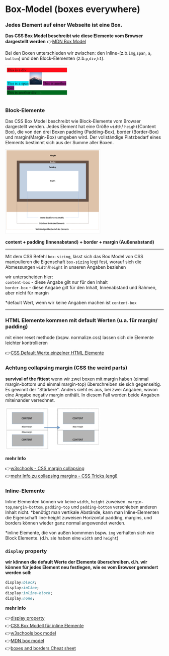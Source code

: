 # Box-Model (**boxes everywhere**)

### Jedes Element auf einer Webseite ist eine Box. 
**Das CSS Box Model beschreibt wie diese Elemente vom Browser dargestellt werden** :point_right:[MDN Box Model](https://developer.mozilla.org/en-US/docs/Learn/CSS/Building_blocks/The_box_model)


Bei den Boxen unterschieden wir zwischen: den Inline-(z.b.`img`,`span`, `a`, `button`) und den Block-Elementen (z.b.`p`,`div`,`h1`). 

<img src="inline-block.png" alt="inline-block" width="40%"> 

### Block-Elemente 

Das CSS Box Model beschreibt wie Block-Elemente vom Browser dargestellt werden. Jedes Element hat eine Größe `width`/ `height`(Content Box), die von den drei Boxen padding (Padding-Box), border (Border-Box) und margin(Margin-Box) umgeben wird. Der vollständige Platzbedarf eines Elements bestimmt sich aus der Summe aller Boxen.

<img src="box-model.png" alt="boxes" width="60%"> 

**content + padding (Innenabstand) + border + margin (Außenabstand)**

---
Mit dem CSS Befehl `box-sizing`, lässt sich das Box Model von CSS manipulieren
die Eigenschaft `box-sizing` legt fest, worauf sich die Abmessungen `width`/`height` in unseren Angaben beziehen

wir unterscheiden hier:\
`content-box` - diese Angabe gilt nur für den Inhalt \
`border-box`  - diese Angabe gilt für den Inhalt, Innenabstand und Rahmen, aber nicht für margin

*default Wert, wenn wir keine Angaben machen ist `content-box`

---
### HTML Elemente kommen mit default Werten (u.a. für margin/ padding)
mit einer reset methode (bspw. normalize.css) lassen sich die Elemente leichter kontrollieren

:point_right:[CSS Default Werte einzelner HTML Elemente](https://www.w3schools.com/cssref/css_default_values.asp)

### Achtung collapsing margin (CSS the weird parts)

**survival of the fittest**
wenn wir zwei boxen mit margin haben (einmal margin-bottom und einmal margin-top) überschreiben sie sich gegenseitig. Es gewinnt der "Stärkere". Anders sieht es aus, bei zwei Angaben, wovon eine Angabe negativ margin enthält. In diesem Fall werden beide Angaben miteinander verrechnet.

<img src="collapse.png" alt="collapsing-margin" width="60%"> 

**mehr Info**

:point_right:[w3schools - CSS margin collapsing](https://www.w3schools.com/css/css_margin_collapse.asp)\
:point_right:[mehr Info zu collapsing margins - CSS Tricks (engl)](https://css-tricks.com/what-you-should-know-about-collapsing-margins/)

### Inline-Elemente 

Inline Elementen können wir keine `width`, `height` zuweisen. `margin-top`,`margin-bottom`,
`padding-top` und `padding-bottom` verschieben anderen Inhalt nicht.
*benötigt man vertikale Abstände, kann man Inline-Elementen die Eigenschaft line-height zuweisen
Horizontal padding, margins, und borders können wieder ganz normal angewendet werden.


*inline Elemente, die von außen kommmen bspw. `img` verhalten sich wie Block Elemente. (d.h. sie haben eine `width` and `height`)

### `display` property 
**wir können die default Werte der Elemente überschreiben. d.h. wir können für jedes Element neu festlegen, wie es vom Browser gerendert werden soll:**

```css
display:block;
display:inline;
display:inline-block;
display:none;
```


**mehr Info**

:point_right:[display property](https://www.w3schools.com/cssref/pr_class_display.asp)\
:point_right:[CSS Box Modell für inline Elemente](https://www.edv-lehrgang.de/css-box-modell-fuer-inline-elemente/)\
:point_right:[w3schools box model](https://www.w3schools.com/css/css_boxmodel.asp)\
:point_right:[MDN box model](https://developer.mozilla.org/en-US/docs/Learn/CSS/Building_blocks/The_box_model)\
:point_right:[boxes and borders Cheat sheet](https://learn-the-web.algonquindesign.ca/topics/boxes-borders-cheat-sheet/)


